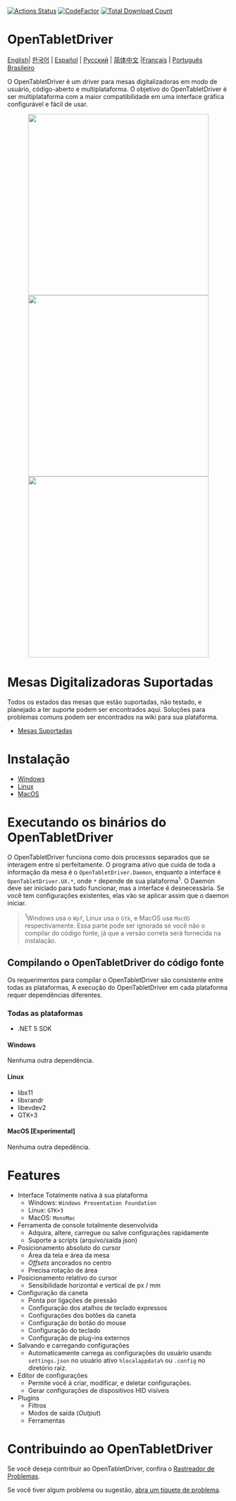[![Actions Status](https://github.com/OpenTabletDriver/OpenTabletDriver/workflows/.NET%20Core/badge.svg)](https://github.com/OpenTabletDriver/OpenTabletDriver/actions) [![CodeFactor](https://www.codefactor.io/repository/github/OpenTabletDriver/OpenTabletDriver/badge/master)](https://www.codefactor.io/repository/github/OpenTabletDriver/OpenTabletDriver/overview/master) [![Total Download Count](https://img.shields.io/github/downloads/OpenTabletDriver/OpenTabletDriver/total.svg)](https://github.com/OpenTabletDriver/OpenTabletDriver/releases/latest)

# OpenTabletDriver

[English](README.md)| [한국어](README_KO.md) | [Español](README_ES.md) | [Русский](README_RU.md) | [简体中文](README_CN.md) |[Français](README_FR.md) | [Português Brasileiro](README_PT-BR.md)

O OpenTabletDriver é um driver para mesas digitalizadoras em modo de usuário, código-aberto e multiplataforma. O objetivo do OpenTabletDriver é ser multiplataforma com a maior compatibilidade em uma interface gráfica configurável e fácil de usar. 
<p align="middle">
  <img src="https://i.imgur.com/XDYf62e.png" width="410" align="middle"/>
  <img src="https://i.imgur.com/jBW8NpU.png" width="410" align="middle"/>
  <img src="https://i.imgur.com/ZLCy6wz.png" width="410" align="middle"/>
</p>

# Mesas Digitalizadoras Suportadas

Todos os estados das mesas que estão suportadas, não testado, e planejado a ter suporte podem ser encontrados aqui. Soluções para problemas comuns podem ser encontrados na wiki para sua plataforma. 
- [Mesas Suportadas](https://opentabletdriver.net/Tablets)

# Instalação

- [Windows](https://opentabletdriver.net/Wiki/Install/Windows)
- [Linux](https://opentabletdriver.net/Wiki/Install/Linux)
- [MacOS](https://opentabletdriver.net/Wiki/Install/MacOS)

# Executando os binários do OpenTabletDriver

O OpenTabletDriver funciona como dois processos separados que se interagem entre si perfeitamente. O programa ativo que cuida de toda a informação da mesa é o `OpenTabletDriver.Daemon`, enquanto a interface é `OpenTabletDriver.UX.*`, onde `*` depende de sua plataforma<sup>1</sup>. O Daemon deve ser iniciado para tudo funcionar, mas a interface é desnecessária. Se você tem configurações existentes, elas vão se aplicar assim que o daemon iniciar.

> <sup>1</sup>Windows usa o `Wpf`, Linux usa o `Gtk`, e MacOS usa  `MacOS` respectivamente. Essa parte pode ser ignorada se você não o compilar do código fonte, já que a versão correta será fornecida na instalação.

## Compilando o OpenTabletDriver do código fonte

Os requerimentos para compilar o OpenTabletDriver são consistente entre todas as plataformas, A execução do OpenTabletDriver em cada plataforma requer dependências diferentes.

### Todas as plataformas

- .NET 5 SDK

#### Windows

Nenhuma outra dependência.

#### Linux

- libx11
- libxrandr
- libevdev2
- GTK+3

#### MacOS [Experimental]

Nenhuma outra depedência.

# Features

- Interface Totalmente nativa á sua plataforma
  - Windows: `Windows Presentation Foundation`
  - Linux: `GTK+3`
  - MacOS: `MonoMac`
- Ferramenta de console totalmente desenvolvida
  - Adquira, altere, carregue ou salve configurações rapidamente
  - Suporte a scripts (arquivo/saída json)
- Posicionamento absoluto do cursor
  - Área da tela e área da mesa
  - *Offsets* ancorados no centro
  - Precisa rotação de área
- Posicionamento relativo do cursor
  - Sensibilidade horizontal e vertical de px / mm
- Configuração da caneta
  - Ponta por ligações de pressão
  - Configuração dos atalhos de teclado expressos
  - Configurações dos botões da caneta
  - Configuração do botão do mouse
  - Configuração do teclado
  - Configuração de plug-ins externos
- Salvando e carregando configurações
  - Automaticamente carrega as configurações do usuário usando `settings.json` no usuário ativo `%localappdata%` ou `.config` no diretório raiz.
- Editor de configurações
  - Permite você á criar, modificar, e deletar configurações.
  - Gerar configurações de dispositivos HID visíveis
- Plugins
  - Filtros
  - Modos de saída (*Output*)
  - Ferramentas

# Contribuindo ao OpenTabletDriver

Se você deseja contribuir ao OpenTabletDriver, confira o [Rastreador de Problemas](https://github.com/OpenTabletDriver/OpenTabletDriver/issues).

Se você tiver algum problema ou sugestão, [abra um tíquete de problema](https://github.com/OpenTabletDriver/OpenTabletDriver/issues/new/choose).
